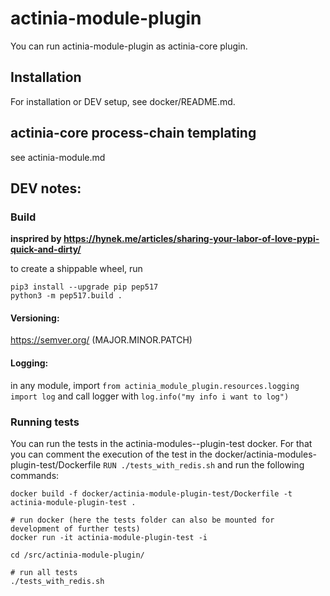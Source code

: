 # actinia-module-plugin

You can run actinia-module-plugin as actinia-core plugin.

## Installation
For installation or DEV setup, see docker/README.md.

## actinia-core process-chain templating
see actinia-module.md

## DEV notes:

### Build

__insprired by https://hynek.me/articles/sharing-your-labor-of-love-pypi-quick-and-dirty/__

to create a shippable wheel, run
```
pip3 install --upgrade pip pep517
python3 -m pep517.build .
```

#### Versioning:

https://semver.org/ (MAJOR.MINOR.PATCH)

#### Logging:
in any module, import `from actinia_module_plugin.resources.logging import log` and call logger with `log.info("my info i want to log")`


### Running tests
You can run the tests in the actinia-modules--plugin-test docker. For that you can comment the execution of the test in the docker/actinia-modules-plugin-test/Dockerfile `RUN ./tests_with_redis.sh` and run the following commands:
```
docker build -f docker/actinia-module-plugin-test/Dockerfile -t actinia-module-plugin-test .

# run docker (here the tests folder can also be mounted for development of further tests)
docker run -it actinia-module-plugin-test -i

cd /src/actinia-module-plugin/

# run all tests
./tests_with_redis.sh
```
